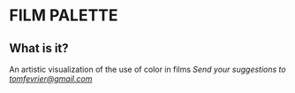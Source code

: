 # FILM PALETTE #
## What is it? ##
An artistic visualization of the use of color in films
*Send your suggestions to tomfevrier@gmail.com*
